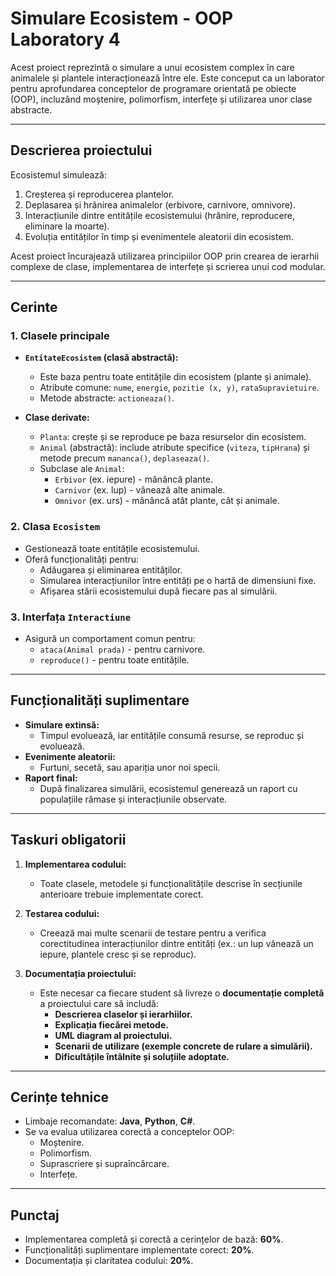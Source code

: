 
# Simulare Ecosistem - OOP Laboratory 4

Acest proiect reprezintă o simulare a unui ecosistem complex în care animalele și plantele interacționează între ele. Este conceput ca un laborator pentru aprofundarea conceptelor de programare orientată pe obiecte (OOP), incluzând moștenire, polimorfism, interfețe și utilizarea unor clase abstracte.

---

## **Descrierea proiectului**

Ecosistemul simulează:
1. Creșterea și reproducerea plantelor.
2. Deplasarea și hrănirea animalelor (erbivore, carnivore, omnivore).
3. Interacțiunile dintre entitățile ecosistemului (hrănire, reproducere, eliminare la moarte).
4. Evoluția entităților în timp și evenimentele aleatorii din ecosistem.

Acest proiect încurajează utilizarea principiilor OOP prin crearea de ierarhii complexe de clase, implementarea de interfețe și scrierea unui cod modular.

---

## **Cerinte**

### 1. **Clasele principale**
- **`EntitateEcosistem` (clasă abstractă):**
  - Este baza pentru toate entitățile din ecosistem (plante și animale).
  - Atribute comune: `nume`, `energie`, `pozitie (x, y)`, `rataSupravietuire`.
  - Metode abstracte: `actioneaza()`.

- **Clase derivate:**
  - `Planta`: crește și se reproduce pe baza resurselor din ecosistem.
  - `Animal` (abstractă): include atribute specifice (`viteza`, `tipHrana`) și metode precum `mananca()`, `deplaseaza()`.
  - Subclase ale `Animal`: 
    - `Erbivor` (ex. iepure) - mănâncă plante.
    - `Carnivor` (ex. lup) - vânează alte animale.
    - `Omnivor` (ex. urs) - mănâncă atât plante, cât și animale.

### 2. **Clasa `Ecosistem`**
- Gestionează toate entitățile ecosistemului.
- Oferă funcționalități pentru:
  - Adăugarea și eliminarea entităților.
  - Simularea interacțiunilor între entități pe o hartă de dimensiuni fixe.
  - Afișarea stării ecosistemului după fiecare pas al simulării.

### 3. **Interfața `Interactiune`**
- Asigură un comportament comun pentru:
  - `ataca(Animal prada)` - pentru carnivore.
  - `reproduce()` - pentru toate entitățile.

---

## **Funcționalități suplimentare**
- **Simulare extinsă:** 
  - Timpul evoluează, iar entitățile consumă resurse, se reproduc și evoluează.
- **Evenimente aleatorii:** 
  - Furtuni, secetă, sau apariția unor noi specii.
- **Raport final:** 
  - După finalizarea simulării, ecosistemul generează un raport cu populațiile rămase și interacțiunile observate.
  
---

## **Taskuri obligatorii**

1. **Implementarea codului:**
   - Toate clasele, metodele și funcționalitățile descrise în secțiunile anterioare trebuie implementate corect.

2. **Testarea codului:**
   - Creează mai multe scenarii de testare pentru a verifica corectitudinea interacțiunilor dintre entități (ex.: un lup vânează un iepure, plantele cresc și se reproduc).

3. **Documentația proiectului:**
   - Este necesar ca fiecare student să livreze o **documentație completă** a proiectului care să includă:
     - **Descrierea claselor și ierarhiilor.**
     - **Explicația fiecărei metode.**
     - **UML diagram al proiectului.**
     - **Scenarii de utilizare (exemple concrete de rulare a simulării).**
     - **Dificultățile întâlnite și soluțiile adoptate.**

---

## **Cerințe tehnice**
- Limbaje recomandate: **Java**, **Python**, **C#**.
- Se va evalua utilizarea corectă a conceptelor OOP:
  - Moștenire.
  - Polimorfism.
  - Suprascriere și supraîncărcare.
  - Interfețe.

---

## **Punctaj**
- Implementarea completă și corectă a cerințelor de bază: **60%**.
- Funcționalități suplimentare implementate corect: **20%**.
- Documentația și claritatea codului: **20%**.

